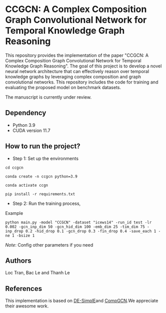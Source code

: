 # CCGCN: A Complex Composition Graph Convolutional Network for Temporal Knowledge Graph Reasoning

This repository provides the implementation of the paper "CCGCN: A Complex Composition Graph Convolutional Network for Temporal Knowledge Graph Reasoning". The goal of this project is to develop a novel neural network architecture that can effectively reason over temporal knowledge graphs by leveraging complex composition and graph convolutional networks. This repository includes the code for training and evaluating the proposed model on benchmark datasets.

The manuscript is currently under review.

## Dependency

- Python 3.9
- CUDA version 11.7

## How to run the project?

- Step 1: Set up the environments

```
cd ccgcn

conda create -n ccgcn python=3.9

conda activate ccgn

pip install -r requirements.txt

```

- Step 2: Run the training process,

Example

```
python main.py -model "CCGCN" -dataset "icews14" -run_id test -lr 0.002 -gcn_inp_dim 50 -gcn_hid_dim 100 -emb_dim 25 -tim_dim 75 -inp_drop 0.2 -hid_drop 0.1 -gcn_drop 0.3 -fin_drop 0.4 -save_each 1 -ne 1 -bsize 1

```

*Note*: Config other parameters if you need

## Authors

Loc Tran, Bac Le and Thanh Le

## References

This implementation is based on [DE-SimplE](https://github.com/BorealisAI/de-simple)and [CompGCN](https://github.com/toooooodo/CompGCN-DGL).We appreciate their awesome work.
